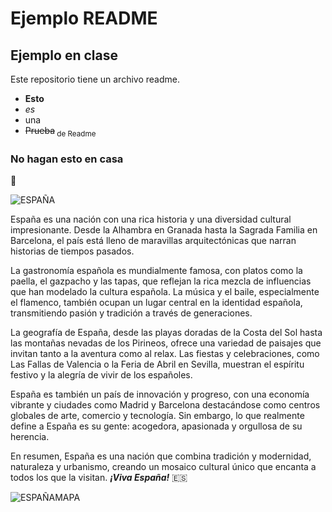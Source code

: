 # Ejemplo README 
## Ejemplo en clase

Este repositorio tiene un archivo readme.

- **Esto**
- *es*
- una
- ~~Prueba~~<sub> de Readme </sub>

### No hagan esto en casa 
:gorilla:

![ESPAÑA](https://upload.wikimedia.org/wikipedia/commons/8/89/Bandera_de_Espa%C3%B1a.svg)

España es una nación con una rica historia y una diversidad cultural impresionante. Desde la Alhambra en Granada hasta la Sagrada Familia en Barcelona, el país está lleno de maravillas arquitectónicas que narran historias de tiempos pasados.

La gastronomía española es mundialmente famosa, con platos como la paella, el gazpacho y las tapas, que reflejan la rica mezcla de influencias que han modelado la cultura española. La música y el baile, especialmente el flamenco, también ocupan un lugar central en la identidad española, transmitiendo pasión y tradición a través de generaciones.

La geografía de España, desde las playas doradas de la Costa del Sol hasta las montañas nevadas de los Pirineos, ofrece una variedad de paisajes que invitan tanto a la aventura como al relax. Las fiestas y celebraciones, como Las Fallas de Valencia o la Feria de Abril en Sevilla, muestran el espíritu festivo y la alegría de vivir de los españoles.

España es también un país de innovación y progreso, con una economía vibrante y ciudades como Madrid y Barcelona destacándose como centros globales de arte, comercio y tecnología. Sin embargo, lo que realmente define a España es su gente: acogedora, apasionada y orgullosa de su herencia.

En resumen, España es una nación que combina tradición y modernidad, naturaleza y urbanismo, creando un mosaico cultural único que encanta a todos los que la visitan. ***¡Viva España!*** :es:

![ESPAÑAMAPA](https://www.google.com/url?sa=i&url=https%3A%2F%2Fes.123rf.com%2Fphoto_28865942_mapa-de-espa%25C3%25B1a-esquema-ilustraci%25C3%25B3n-mapa-del-pa%25C3%25ADs-con-las-principales-ciudades-de-las-comunidades.html&psig=AOvVaw1MpYmtkK7LnbR3loAOz466&ust=1730366006332000&source=images&cd=vfe&opi=89978449&ved=0CBQQjRxqFwoTCIjLifLhtYkDFQAAAAAdAAAAABAE)